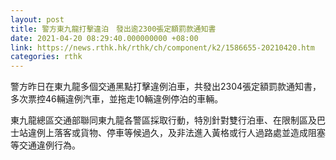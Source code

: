 ```yaml
---
layout: post
title: 警方東九龍打擊違泊　發出逾2300張定額罰款通知書
date: 2021-04-20 08:29:40.000000000 +08:00
link: https://news.rthk.hk/rthk/ch/component/k2/1586655-20210420.htm
categories: rthk
---
```


警方昨日在東九龍多個交通黑點打擊違例泊車，共發出2304張定額罰款通知書，多次票控46輛違例汽車，並拖走10輛違例停泊的車輛。

東九龍總區交通部聯同東九龍各警區採取行動，特別針對雙行泊車、在限制區及巴士站違例上落客或貨物、停車等候過久，及非法進入黃格或行人過路處並造成阻塞等交通違例行為。
